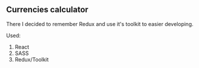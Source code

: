 ## Currencies calculator

There I decided to remember Redux and use it's toolkit to easier developing.

Used:
1. React
2. SASS
3. Redux/Toolkit